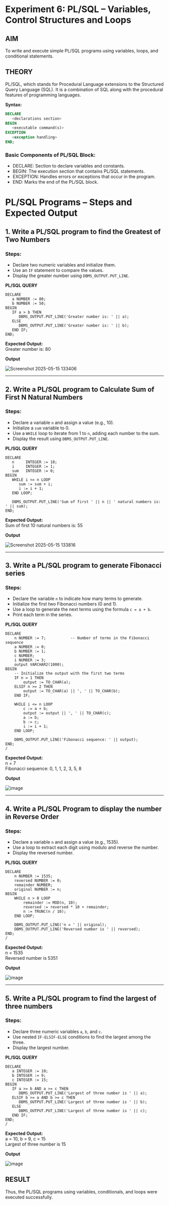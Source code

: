 # Experiment 6: PL/SQL – Variables, Control Structures and Loops

## AIM
To write and execute simple PL/SQL programs using variables, loops, and conditional statements.


## THEORY

PL/SQL, which stands for Procedural Language extensions to the Structured Query Language (SQL). It is a combination of SQL along with the procedural features of programming languages.

**Syntax:**
```sql
DECLARE 
   <declarations section> 
BEGIN 
   <executable command(s)>
EXCEPTION 
   <exception handling> 
END;
```

### Basic Components of PL/SQL Block:
- DECLARE: Section to declare variables and constants.
- BEGIN: The execution section that contains PL/SQL statements.
- EXCEPTION: Handles errors or exceptions that occur in the program.
- END: Marks the end of the PL/SQL block.

# PL/SQL Programs – Steps and Expected Output

## 1. Write a PL/SQL program to find the Greatest of Two Numbers

### Steps:
- Declare two numeric variables and initialize them.
- Use an `IF` statement to compare the values.
- Display the greater number using `DBMS_OUTPUT.PUT_LINE`.

**PL/SQL QUERY**
~~~
DECLARE
   a NUMBER := 80;
   b NUMBER := 50;
BEGIN
   IF a > b THEN
      DBMS_OUTPUT.PUT_LINE('Greater number is: ' || a);
   ELSE
      DBMS_OUTPUT.PUT_LINE('Greater number is: ' || b);
   END IF;
END;
~~~
**Expected Output:**  
Greater number is: 80


**Output**


![Screenshot 2025-05-15 133406](https://github.com/user-attachments/assets/46d7efd2-263a-467a-b8f4-50c9ca4e6339)

---

## 2. Write a PL/SQL program to Calculate Sum of First N Natural Numbers

### Steps:
- Declare a variable `n` and assign a value (e.g., 10).
- Initialize a `sum` variable to 0.
- Use a `WHILE` loop to iterate from 1 to `n`, adding each number to the sum.
- Display the result using `DBMS_OUTPUT.PUT_LINE`.

**PL/SQL QUERY**
~~~
DECLARE
   n     INTEGER := 10; 
   i     INTEGER := 1;   
   sum   INTEGER := 0;  
BEGIN
   WHILE i <= n LOOP
      sum := sum + i;
      i := i + 1;
   END LOOP;

   DBMS_OUTPUT.PUT_LINE('Sum of first ' || n || ' natural numbers is: ' || sum);
END;
~~~
**Expected Output:**  
Sum of first 10 natural numbers is: 55

**Output**


![Screenshot 2025-05-15 133816](https://github.com/user-attachments/assets/45cc2620-20fd-4eee-a821-a8eeb686cce1)

---

## 3. Write a PL/SQL program to generate Fibonacci series

### Steps:
- Declare the variable `n` to indicate how many terms to generate.
- Initialize the first two Fibonacci numbers (0 and 1).
- Use a loop to generate the next terms using the formula `c = a + b`.
- Print each term in the series.

**PL/SQL QUERY**
~~~
DECLARE
    n NUMBER := 7;           -- Number of terms in the Fibonacci sequence
    a NUMBER := 0;
    b NUMBER := 1;
    c NUMBER;
    i NUMBER := 3;
    output VARCHAR2(1000);
BEGIN
    -- Initialize the output with the first two terms
    IF n = 1 THEN
        output := TO_CHAR(a);
    ELSIF n >= 2 THEN
        output := TO_CHAR(a) || ', ' || TO_CHAR(b);
    END IF;

    WHILE i <= n LOOP
        c := a + b;
        output := output || ', ' || TO_CHAR(c);
        a := b;
        b := c;
        i := i + 1;
    END LOOP;

    DBMS_OUTPUT.PUT_LINE('Fibonacci sequence: ' || output);
END;
/
~~~
**Expected Output:**  
n = 7  
Fibonacci sequence: 0, 1, 1, 2, 3, 5, 8

**Output**


![image](https://github.com/user-attachments/assets/5caebc9d-25a3-4009-a91b-16542f53bfcc)


---

## 4. Write a PL/SQL Program to display the number in Reverse Order

### Steps:
- Declare a variable `n` and assign a value (e.g., 1535).
- Use a loop to extract each digit using modulo and reverse the number.
- Display the reversed number.

**PL/SQL QUERY**
~~~
DECLARE
    n NUMBER := 1535;
    reversed NUMBER := 0;
    remainder NUMBER;
    original NUMBER := n;
BEGIN
    WHILE n > 0 LOOP
        remainder := MOD(n, 10);
        reversed := reversed * 10 + remainder;
        n := TRUNC(n / 10);
    END LOOP;

    DBMS_OUTPUT.PUT_LINE('n = ' || original);
    DBMS_OUTPUT.PUT_LINE('Reversed number is ' || reversed);
END;
/
~~~
**Expected Output:**  
n = 1535  
Reversed number is 5351

**Output**


![image](https://github.com/user-attachments/assets/16e78ab4-b0c7-4ed6-8a9c-b73bcf29ec94)

---

## 5. Write a PL/SQL program to find the largest of three numbers

### Steps:
- Declare three numeric variables `a`, `b`, and `c`.
- Use nested `IF-ELSIF-ELSE` conditions to find the largest among the three.
- Display the largest number.

**PL/SQL QUERY**
~~~
DECLARE
   a INTEGER := 10;
   b INTEGER := 9;
   c INTEGER := 15;
BEGIN
   IF a >= b AND a >= c THEN
      DBMS_OUTPUT.PUT_LINE('Largest of three number is ' || a);
   ELSIF b >= a AND b >= c THEN
      DBMS_OUTPUT.PUT_LINE('Largest of three number is ' || b);
   ELSE
      DBMS_OUTPUT.PUT_LINE('Largest of three number is ' || c);
   END IF;
END;
/
~~~
**Expected Output:**  
a = 10, b = 9, c = 15  
Largest of three number is 15

**Output**


![image](https://github.com/user-attachments/assets/fe248f2c-bfa0-41b0-8e2c-9f7cd9457466)

## RESULT
Thus, the PL/SQL programs using variables, conditionals, and loops were executed successfully.
